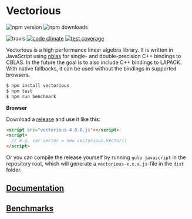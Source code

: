 # Vectorious

![npm version](https://img.shields.io/npm/v/vectorious.svg) ![npm downloads](https://img.shields.io/npm/dm/vectorious.svg)

![travis](https://img.shields.io/travis/mateogianolio/vectorious.svg) [![code climate](https://codeclimate.com/github/mateogianolio/vectorious/badges/gpa.svg)](https://codeclimate.com/github/mateogianolio/vectorious) [![test coverage](https://codeclimate.com/github/mateogianolio/vectorious/badges/coverage.svg)](https://codeclimate.com/github/mateogianolio/vectorious/coverage)

Vectorious is a high performance linear algebra library. It is written in
JavaScript using [nblas](https://github.com/mateogianolio/nblas) for single- and double-precision C++ bindings to CBLAS. In the future the goal is to also include C++ bindings to LAPACK. With native fallbacks,
it can be used without the bindings in supported browsers.

```bash
$ npm install vectorious
$ npm test
$ npm run benchmark
```

**Browser**

Download a [release](https://github.com/mateogianolio/vectorious/releases) and use it like this:

```html
<script src="vectorious-4.0.0.js"></script>
<script>
  // e.g. var vector = new vectorious.Vector()
</script>
```

Or you can compile the release yourself by running `gulp javascript` in the repository root, which will generate a `vectorious-x.x.x.js`-file in the `dist` folder.

## [Documentation](https://github.com/mateogianolio/vectorious/wiki)

## [Benchmarks](https://github.com/mateogianolio/vectorious/wiki/Benchmarks)
